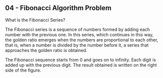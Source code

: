 ## 04 - Fibonacci Algorithm Problem ##
What is the Fibonacci Series?

The Fibonacci series is a sequence of numbers formed by adding each number with the previous one. 
In this series, which continues in this way, the golden ratio emerges when the numbers are proportional to each other, 
that is, when a number is divided by the number before it, a series that approaches the golden ratio is obtained.

The Fibonacci sequence starts from 0 and goes on to infinity. 
Each digit is added up with the previous digit. 
The result obtained is written on the right side of the figure.